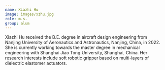 ```yaml
---
name: Xiazhi Hu 
image: images/xzhu.jpg
role: m.s.
group: alum
---
```



Xiazhi Hu received the B.E. degree in aircraft design engineering from Nanjing University of Aeronautics and Astronautics, Nanjing, China, in 2022. She is currently working towards the master degree in mechanical engineering with Shanghai Jiao Tong University, Shanghai, China. Her research interests include soft robotic gripper based on multi-layers of dielectric elastomer actuators.


